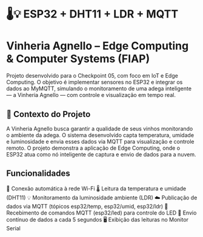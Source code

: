 # 🌡️💡 ESP32 + DHT11 + LDR + MQTT

# Vinheria Agnello – Edge Computing & Computer Systems (FIAP)

Projeto desenvolvido para o Checkpoint 05, com foco em IoT e Edge Computing.
O objetivo é implementar sensores no ESP32 e integrar os dados ao MyMQTT, simulando o monitoramento de uma adega inteligente — a Vinheria Agnello — com controle e visualização em tempo real.

## 🧠 Contexto do Projeto

A Vinheria Agnello busca garantir a qualidade de seus vinhos monitorando o ambiente da adega.
O sistema desenvolvido capta temperatura, umidade e luminosidade e envia esses dados via MQTT para visualização e controle remoto.
O projeto demonstra a aplicação de Edge Computing, onde o ESP32 atua como nó inteligente de captura e envio de dados para a nuvem.

## Funcionalidades

📶 Conexão automática à rede Wi-Fi
🌡️ Leitura da temperatura e umidade (DHT11)
💡 Monitoramento da luminosidade ambiente (LDR)
☁️ Publicação de dados via MQTT (tópicos esp32/temp, esp32/umid, esp32/ldr)
💬 Recebimento de comandos MQTT (esp32/led) para controle do LED
🔄 Envio contínuo de dados a cada 5 segundos
🖥️ Exibição das leituras no Monitor Serial

